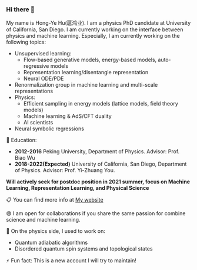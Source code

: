 ### Hi there 👋
My name is Hong-Ye Hu(扈鸿业). I am a physics PhD candidate at University of California, San Diego. 
I am currently working on the interface between physics and machine learning. 
Especially, I am currently working on the following topics:
* Unsupervised learning:
  - Flow-based generative models, energy-based models, auto-regressive models
  - Representation learning/disentangle representation
  - Neural ODE/PDE
* Renormalization group in machine learning and multi-scale representations
* Physics:
  - Efficient sampling in energy models (lattice models, field theory models)
  - Machine learning & AdS/CFT duality 
  - AI scientists 
* Neural symbolic regressions

:book: Education:
* **2012-2016** Peking University, Department of Physics. Advisor: Prof. Biao Wu
* **2018-2022(Expected)** University of California, San Diego, Department of Physics. Advisor: Prof. Yi-Zhuang You.

**Will actively seek for postdoc position in 2021 summer, focus on Machine Learning, Representation Learning, and Physical Science**
  
:clipboard: You can find more info at [My website](https://www.hongyehu.com)

😄 I am open for collaborations if you share the same passion for combine science and machine learning.

🔭 On the physics side, I used to work on:
* Quantum adiabatic algorithms
* Disordered quantum spin systems and topological states

⚡ Fun fact: This is a new account I will try to maintain! 

<!--
**hongyehu/hongyehu** is a ✨ _special_ ✨ repository because its `README.md` (this file) appears on your GitHub profile.

Here are some ideas to get you started:

- 🔭 I’m currently working on ...
- 🌱 I’m currently learning ...
- 👯 I’m looking to collaborate on ...
- 🤔 I’m looking for help with ...
- 💬 Ask me about ...
- 📫 How to reach me: ...
- 😄 Pronouns: ...
- ⚡ Fun fact: ...
-->
